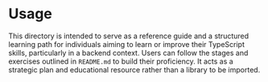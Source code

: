 # Usage

This directory is intended to serve as a reference guide and a structured learning path for individuals aiming to learn or improve their TypeScript skills, particularly in a backend context. Users can follow the stages and exercises outlined in `README.md` to build their proficiency. It acts as a strategic plan and educational resource rather than a library to be imported.
